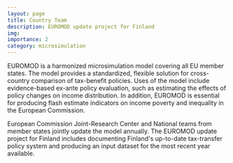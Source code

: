 ```yaml
---
layout: page
title: Country Team
description: EUROMOD update project for Finland
img:
importance: 2
category: microsimulation
---
```


EUROMOD is a harmonized microsimulation model covering all EU member states. The model provides a standardized, flexible solution for cross-country comparison of tax-benefit policies. Uses of the model include evidence-based ex-ante policy evaluation, such as estimating the effects of policy changes on income distribution. In addition, EUROMOD is essential for producing flash estimate indicators on income poverty and inequality in the European Commission.

European Commission Joint-Research Center and National teams from member states jointly update the model annually. The EUROMOD update project for Finland includes documenting Finland's up-to-date tax-transfer policy system and producing an input dataset for the most recent year available.
